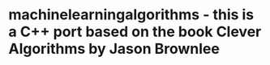 # machinelearningalgorithms - this is a C++ port based on the book Clever Algorithms by Jason Brownlee
